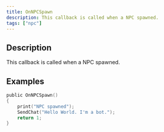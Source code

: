 ```yaml
---
title: OnNPCSpawn
description: This callback is called when a NPC spawned.
tags: ["npc"]
---
```


## Description

This callback is called when a NPC spawned.

## Examples

```c
public OnNPCSpawn()
{
    print("NPC spawned");
    SendChat("Hello World. I'm a bot.");
    return 1;
}
```
